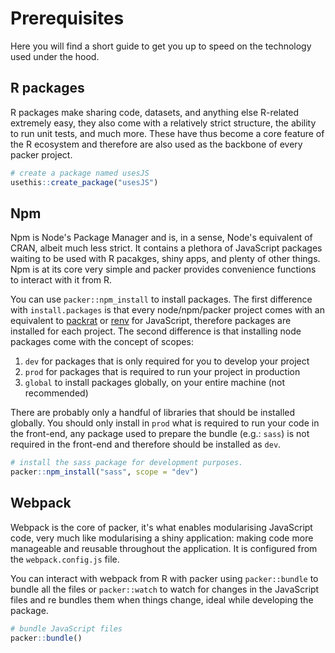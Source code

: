 # Prerequisites

Here you will find a short guide to get you up to speed on the technology used under the hood. 

## R packages

R packages make sharing code, datasets, and anything else R-related extremely easy, they also come with a relatively strict structure, the ability to run unit tests, and much more. These have thus become a core feature of the R ecosystem and therefore are also used as the backbone of every packer project.

```r
# create a package named usesJS
usethis::create_package("usesJS")
```

<Tip title="Package development" text="Knowledge of R package development is necessary to work with packer." />

## Npm

Npm is Node's Package Manager and is, in a sense, Node's equivalent of CRAN, albeit much less strict. It contains a plethora of JavaScript packages waiting to be used with R pacakges, shiny apps, and plenty of other things. Npm is at its core very simple and packer provides convenience functions to interact with it from R.

You can use `packer::npm_install` to install packages. The first difference with `install.packages` is that every node/npm/packer project comes with an equivalent to [packrat](https://rstudio.github.io/packrat/) or [renv](https://rstudio.github.io/renv/) for JavaScript, therefore packages are installed for each project. The second difference is that installing node packages come with the concept of scopes:

1. `dev` for packages that is only required for you to develop your project
2. `prod` for packages that is required to run your project in production
3. `global` to install packages globally, on your entire machine (not recommended)

There are probably only a handful of libraries that should be installed globally. You should only install in `prod` what is required to run your code in the front-end, any package used to prepare the bundle (e.g.: `sass`) is not required in the front-end and therefore should be installed as `dev`.

```r
# install the sass package for development purposes.
packer::npm_install("sass", scope = "dev")
```

## Webpack

Webpack is the core of packer, it's what enables modularising JavaScript code, very much like modularising a shiny application: making code more manageable and reusable throughout the application. It is configured from the `webpack.config.js` file.

You can interact with webpack from R with packer using `packer::bundle` to bundle all the files or `packer::watch` to watch for changes in the JavaScript files and re bundles them when things change, ideal while developing the package.

```r
# bundle JavaScript files
packer::bundle()
```

